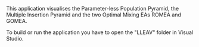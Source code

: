 This application visualises the Parameter-less Population Pyramid, the Multiple Insertion Pyramid and the two Optimal Mixing EAs ROMEA and GOMEA. 

To build or run the application you have to open the "LLEAV" folder in Visual Studio.
